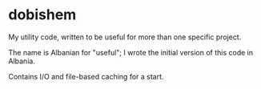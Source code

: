 # dobishem
My utility code, written to be useful for more than one specific project.

The name is Albanian for "useful"; I wrote the initial version of this code in Albania.

Contains I/O and file-based caching for a start.

